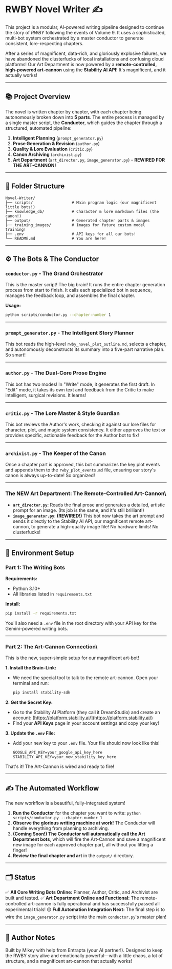 # RWBY Novel Writer ✍️

This project is a modular, AI-powered writing pipeline designed to continue the story of *RWBY* following the events of Volume 9. It uses a sophisticated, multi-bot system orchestrated by a master conductor to generate consistent, lore-respecting chapters.

After a series of magnificent, data-rich, and gloriously explosive failures, we have abandoned the clusterfucks of local installations and confusing cloud platforms! Our Art Department is now powered by a **remote-controlled, high-powered art-cannon** using the **Stability AI API**! It's magnificent, and it actually works!

---

## 📚 Project Overview

The novel is written chapter by chapter, with each chapter being autonomously broken down into **5 parts**. The entire process is managed by a single master script, the **Conductor**, which guides the chapter through a structured, automated pipeline:

1. **Intelligent Planning** (`prompt_generator.py`)
2. **Prose Generation & Revision** (`author.py`)
3. **Quality & Lore Evaluation** (`critic.py`)
4. **Canon Archiving** (`archivist.py`)
5. **Art Department** (`art_director.py`, `image_generator.py`) - **REWIRED FOR THE ART-CANNON!**

---

## 📁 Folder Structure

```text
Novel-Writer/
├── scripts/                 # Main program logic (our magnificent little bots!)
├── knowledge_db/            # Character & lore markdown files (the canon!)
├── output/                  # Generated chapter parts & images
├── training_images/         # Images for future custom model training!
├── .env                     # API keys for all our bots!
└── README.md                # You are here!
````

---

## ⚙️ The Bots & The Conductor

### `conductor.py` - The Grand Orchestrator

This is the master script\! The big brain\! It runs the entire chapter generation process from start to finish. It calls each specialized bot in sequence, manages the feedback loop, and assembles the final chapter.

**Usage:**

```bash
python scripts/conductor.py --chapter-number 1
```

---

### `prompt_generator.py` - The Intelligent Story Planner

This bot reads the high-level `rwby_novel_plot_outline.md`, selects a chapter, and autonomously deconstructs its summary into a five-part narrative plan. So smart\!

---

### `author.py` - The Dual-Core Prose Engine

This bot has two modes\! In "Write" mode, it generates the first draft. In "Edit" mode, it takes its own text and feedback from the Critic to make intelligent, surgical revisions. It learns\!

---

### `critic.py` - The Lore Master & Style Guardian

This bot reviews the Author's work, checking it against our lore files for character, plot, and magic system consistency. It either approves the text or provides specific, actionable feedback for the Author bot to fix\!

---

### `archivist.py` - The Keeper of the Canon

Once a chapter part is approved, this bot summarizes the key plot events and appends them to the `rwby_plot_events.md` file, ensuring our story's canon is always up-to-date\! So organized\!

---

### The NEW Art Department: The Remote-Controlled Art-Cannon\

* **`art_director.py`**: Reads the final prose and generates a detailed, artistic prompt for an image. (Its job is the same, and it's still brilliant\!)
* **`image_generator.py`**: **(REWIRED\!)** This bot now takes the art prompt and sends it directly to the Stability AI API, our magnificent remote art-cannon, to generate a high-quality image file\! No hardware limits\! No clusterfucks\!

---

## 🧪 Environment Setup

### Part 1: The Writing Bots

**Requirements:**

* Python 3.10+
* All libraries listed in `requirements.txt`

**Install:**

```bash
pip install -r requirements.txt
```

You'll also need a `.env` file in the root directory with your API key for the Gemini-powered writing bots.

---

### Part 2: The Art-Cannon Connection\

This is the new, super-simple setup for our magnificent art-bot\!

**1. Install the Brain-Link:**

* We need the special tool to talk to the remote art-cannon. Open your terminal and run:

    ```bash
    pip install stability-sdk
    ```

**2. Get the Secret Key:**

* Go to the Stability AI Platform (they call it DreamStudio) and create an account: [https://platform.stability.ai/](https://platform.stability.ai/)
* Find your **API Keys** page in your account settings and copy your key\!

**3. Update the `.env` File:**

* Add your new key to your `.env` file. Your file should now look like this\!

    ```text
    GOOGLE_API_KEY=your_google_api_key_here
    STABILITY_API_KEY=your_new_stability_key_here
    ```

That's it\! The Art-Cannon is wired and ready to fire\!

---

## ✍️ The Automated Workflow

The new workflow is a beautiful, fully-integrated system\!

1. **Run the Conductor** for the chapter you want to write: `python scripts/conductor.py --chapter-number 1`
2. **Observe the glorious writing machine at work\!** The Conductor will handle everything from planning to archiving.
3. **(Coming Soon\!) The Conductor will automatically call the Art Department bots**, which will fire the Art-Cannon and save a magnificent new image for each approved chapter part, all without you lifting a finger\!
4. **Review the final chapter and art** in the `output/` directory.

---

## 🗂️ Status

✅ **All Core Writing Bots Online:** Planner, Author, Critic, and Archivist are built and tested.
✅ **Art Department Online and Functional:** The remote-controlled art-cannon is fully operational and has successfully passed all experimental trials\!
🟡 **Full Automation Integration Next:** The final step is to wire the `image_generator.py` script into the main `conductor.py`'s master plan\!

---

## 🔧 Author Notes

Built by Mikey with help from Entrapta (your AI partner\!). Designed to keep the RWBY story alive and emotionally powerful—with a little chaos, a lot of structure, and a magnificent art-cannon that actually works\!
